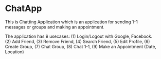 # ChatApp
This is Chatting Application which is an application for sending 1-1 messages or groups and making an appointment.

The application has 9 usecases: (1) Login/Logout with Google, Facebook. (2) Add Friend, (3) Remove Friend, (4) Search Friend, (5) Edit Profile, (6) Create Group, (7) Chat Group, (8) Chat 1-1, (9) Make an Appointment (Date, Location)
